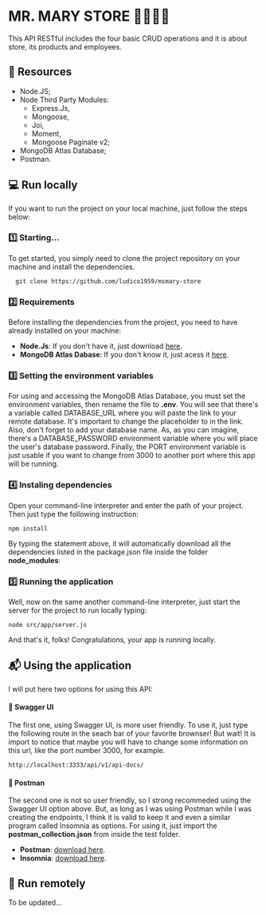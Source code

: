 # MR. MARY STORE 🏪🛒👩‍🦳

This API RESTful includes the four basic CRUD operations and it is about store, its products and employees.

## 💾 Resources

- Node.JS;
- Node Third Party Modules:
  - Express.Js,
  - Mongoose,
  - Joi,
  - Moment,
  - Mongoose Paginate v2;
- MongoDB Atlas Database;
- Postman.

## 💻 Run locally

If you want to run the project on your local machine, just follow the steps below:

### 1️⃣ Starting...

To get started, you simply need to clone the project repository on your machine and install the dependencies.

```
  git clone https://github.com/ludico1959/msmary-store
```

### 2️⃣ Requirements

Before installing the dependencies from the project, you need to have already installed on your machine:

* **Node.Js**: If you don't have it, just download [here](https://nodejs.org/en/download/).
* **MongoDB Atlas Dabase**: If you don't know it, just acess it [here](https://www.mongodb.com/pt-br/atlas/database-pt-1).


### 3️⃣ Setting the environment variables

For using and accessing the MongoDB Atlas Database, you must set the environment variables, then rename the file to **.env**.
You will see that there's a variable called DATABASE_URL where you will paste the link to your remote database.
It's important to change the placeholder <password> to <PASSWORD> in the link. Also, don't forget to add your database name.
As, as you can imagine, there's a DATABASE_PASSWORD environment variable where you will place the user's database password.
Finally, the PORT environment variable is just usable if you want to change from 3000 to another port where this app will be running.


### 4️⃣ Instaling dependencies

Open your command-line interpreter and enter the path of your project. Then just type the following instruction: 

```
npm install
```

By typing the statement above, it will automatically download all the dependencies listed in the package.json file inside the folder **node_modules**:


### 5️⃣ Running the application

Well, now on the same another command-line interpreter, just start the server for the project to run locally typing:

```
node src/app/server.js
```
And that's it, folks! Congratulations, your app is running locally.

##  📬 Using the application 

I will put here two options for using this API: 

#### 🧮 Swagger UI

The first one, using Swagger UI, is more user friendly. To use it, just type the following route in the seach bar of your favorite brownser!
But wait! It is import to notice that maybe you will have to change some information on this url, like the port number 3000, for example.

```
http://localhost:3333/api/v1/api-docs/
```

#### 📮 Postman

The second one is not so user friendly, so I strong recommeded using the Swagger UI option above. But, as long as I was using Postman while I was creating the endpoints, I think it is valid to keep it and even a similar program called Insomnia as options. 
For using it, just import the **postman_collection.json** from inside the test folder. 

* **Postman**: [download here](https://www.postman.com/downloads/).
* **Insomnia**: [download here](https://insomnia.rest/download).


## 📡 Run remotely

To be updated...
